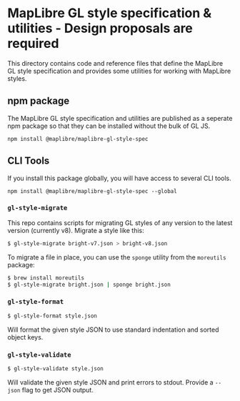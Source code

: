 # MapLibre GL style specification & utilities - Design proposals are required

This directory contains code and reference files that define the MapLibre GL style specification and provides some utilities for working with MapLibre styles.

## npm package

The MapLibre GL style specification and utilities are published as a seperate npm
package so that they can be installed without the bulk of GL JS.

    npm install @maplibre/maplibre-gl-style-spec

## CLI Tools

If you install this package globally, you will have access to several CLI tools.

    npm install @maplibre/maplibre-gl-style-spec --global

### `gl-style-migrate`

This repo contains scripts for migrating GL styles of any version to the latest version
(currently v8). Migrate a style like this:

```bash
$ gl-style-migrate bright-v7.json > bright-v8.json
```

To migrate a file in place, you can use the `sponge` utility from the `moreutils` package:

```bash
$ brew install moreutils
$ gl-style-migrate bright.json | sponge bright.json
```

### `gl-style-format`

```bash
$ gl-style-format style.json
```

Will format the given style JSON to use standard indentation and sorted object keys.

### `gl-style-validate`

```bash
$ gl-style-validate style.json
```

Will validate the given style JSON and print errors to stdout. Provide a
`--json` flag to get JSON output.
